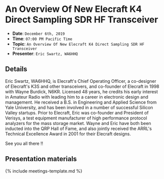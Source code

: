 # An Overview Of New Elecraft K4 Direct Sampling SDR HF Transceiver

* **Date**: `December 6th, 2019`
* **Time**: `07:00 PM Pacific Time`
* **Topic**: `An Overview Of New Elecraft K4 Direct Sampling SDR HF Transceiver`
* **Presenter**: `Eric Swartz, WA6HHQ`

## Details

Eric Swartz, WA6HHQ, is Elecraft's Chief Operating Officer, a co-designer of Elecraft's K3S and other transceivers, and co-founder of Elecraft in 1998 with Wayne Burdick, N6KR. Licensed 48 years, he credits his early interest in Amateur Radio with leading him to a career in electronic design and management. He received a B.S. in Engineering and Applied Science from Yale University, and has been involved in a number of successful Silicon Valley startups. Prior to Elecraft, Eric was co-founder and President of Verisys, a test equipment manufacturer of high performance protocol analyzers for the mass storage market. Wayne and Eric have both been inducted into the QRP Hall of Fame, and also jointly received the ARRL's Technical Excellence Award in 2001 for their Elecraft designs.

See you all there !!


## Presentation materials

{% include meetings-template.md %}


